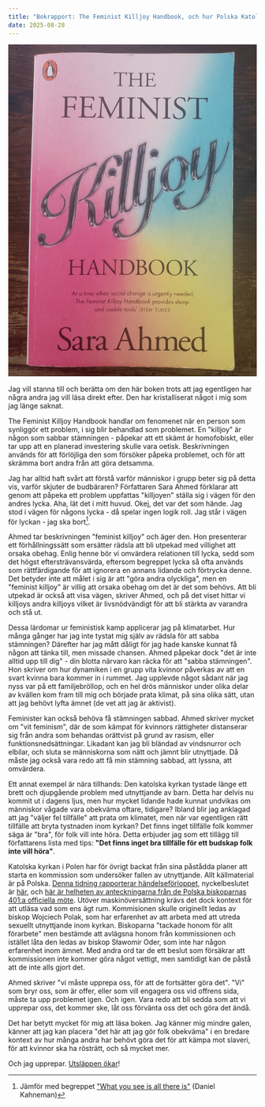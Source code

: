 ```yaml
---
title: "Bokrapport: The Feminist Killjoy Handbook, och hur Polska Katolska Kyrkan kommer undan med att tysta sexuellt utnyttjande av barn"
date: 2025-08-28
---
```


![Bokens omslag](/assets/images/feminist-killjoy.jpg)

Jag vill stanna till och berätta om den här boken trots att jag egentligen har några andra jag vill läsa direkt efter. Den har kristalliserat något i mig som jag länge saknat. 

The Feminist Killjoy Handbook handlar om fenomenet när en person som synliggör ett problem, i sig blir behandlad som problemet. En "killjoy" är någon som sabbar stämningen - påpekar att ett skämt är homofobiskt, eller tar upp att en planerad investering skulle vara oetisk. Beskrivningen används för att förlöjliga den som försöker påpeka problemet, och för att skrämma bort andra från att göra detsamma. 

Jag har alltid haft svårt att förstå varför människor i grupp beter sig på detta vis, varför skjuter de budbäraren? Författaren Sara Ahmed förklarar att genom att påpeka ett problem uppfattas "killjoyen" ställa sig i vägen för den andres lycka. Aha, lät det i mitt huvud. Okej, det var det som hände. Jag stod i vägen för någons lycka - då spelar ingen logik roll. Jag står i vägen för lyckan - jag ska bort[^1].

Ahmed tar beskrivningen "feminist killjoy" och äger den. Hon presenterar ett förhållningssätt som ersätter rädsla att bli utpekad med villighet att orsaka obehag. Enlig henne bör vi omvärdera relationen till lycka, sedd som det högst eftersträvansvärda, eftersom begreppet lycka så ofta används som rättfärdigande för att ignorera en annans lidande och förtrycka denne. Det betyder inte att målet i sig är att "göra andra olyckliga", men en "feminist killjoy" är villig att orsaka obehag om det är det som behövs. Att bli utpekad är också att visa vägen, skriver Ahmed, och på det viset hittar vi killjoys andra killjoys vilket är livsnödvändigt för att bli stärkta av varandra och stå ut. 

Dessa lärdomar ur feministisk kamp applicerar jag på klimatarbet. Hur många gånger har jag inte tystat mig själv av rädsla för att sabba stämningen? Därefter har jag mått dåligt för jag hade kanske kunnat få någon att tänka till, men missade chansen. Ahmed påpekar dock "det är inte alltid upp till dig" - din blotta närvaro kan räcka för att "sabba stämningen". Hon skriver om hur dynamiken i en grupp vita kvinnor påverkas av att en svart kvinna bara kommer in i rummet. Jag upplevde något sådant när jag nyss var på ett familjebröllop, och en hel drös människor under olika delar av kvällen kom fram till mig och började prata klimat, på sina olika sätt, utan att jag behövt lyfta ämnet (de vet att jag är aktivist). 

Feminister kan också behöva få stämningen sabbad. Ahmed skriver mycket om "vit feminism", där de som kämpat för kvinnors rättigheter distanserar sig från andra som behandas orättvist på grund av rasism, eller funktionsnedsättningar. Likadant kan jag bli bländad av vindsnurror och elbilar, och sluta se människorna som nätt och jämnt blir utnyttjade. Då måste jag också vara redo att få min stämning sabbad, att lyssna, att omvärdera.

Ett annat exempel är nära tillhands: Den katolska kyrkan tystade länge ett brett och djupgående problem med utnyttjande av barn. Detta har delvis nu kommit ut i dagens ljus, men hur mycket lidande hade kunnat undvikas om människor vågade vara obekväma oftare, tidigare? Ibland blir jag anklagad att jag "väljer fel tillfälle" att prata om klimatet, men när var egentligen rätt tillfälle att bryta tystnaden inom kyrkan? Det finns inget tillfälle folk kommer säga är "bra", för folk vill inte höra. Detta erbjuder jag som ett tillägg till författarens lista med tips: **"Det finns inget bra tillfälle för ett budskap folk inte vill höra"**. 

Katolska kyrkan i Polen har för övrigt backat från sina påstådda planer att starta en kommission som undersöker fallen av utnyttjande. Allt källmaterial är på Polska. [Denna tidning rapporterar händelseförloppet](https://wiez.pl/2025/06/14/jak-nie-powstaje-komisja-ds-wykorzystywania-seksualnego-w-kosciele-katolickim-w-polsce-kalendarium-2023-2025/), nyckelbeslutet är [här](https://ochrona.episkopat.pl/dokumenty/komunikat-401-zebrania-plenarnego-kep-fragment/), och [här är helheten av anteckningarna från de Polska biskoparnas 401:a officiella möte](https://www.ekai.pl/dokumenty/komunikat-z-401-zebrania-plenarnego-konferencji-episkopatu-polski/). Utöver maskinöversättning krävs det dock kontext för att utläsa vad som ens ägt rum. Kommisionen skulle originellt ledas av biskop Wojciech Polak, som har erfarenhet av att arbeta med att utreda sexuellt utnyttjande inom kyrkan. Biskoparna "tackade honom för allt förarbete" men bestämde att avlägsna honom från kommissionen och istället låta den ledas av biskop Sławomir Oder, som inte har någon erfarenhet inom ämnet. Med andra ord tar de ett beslut som försäkrar att kommissionen inte kommer göra något vettigt, men samtidigt kan de påstå att de inte alls gjort det.

 Ahmed skriver "vi måste upprepa oss, för att de fortsätter göra det". "Vi" som bryr oss, som är offer, eller som vill engagera oss vid offrens sida, måste ta upp problemet igen. Och igen. Vara redo att bli sedda som att vi upprepar oss, det kommer ske, låt oss förvänta oss det och göra det ändå.

Det har betytt mycket för mig att läsa boken. Jag känner mig mindre galen, känner att jag kan placera "det här att jag gör folk obekväma" i en bredare kontext av hur många andra har behövt göra det för att kämpa mot slaveri, för att kvinnor ska ha rösträtt, och så mycket mer.

Och jag upprepar. [Utsläppen ökar](https://www.naturvardsverket.se/data-och-statistik/klimat/sveriges-utslapp-och-upptag-av-vaxthusgaser/)!

[^1]: Jämför med begreppet ["What you see is all there is"](https://ebrary.net/144926/business_finance/wysiati_what_there) (Daniel Kahneman)






